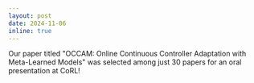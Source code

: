 ```yaml
---
layout: post
date: 2024-11-06
inline: true
---
```


Our paper titled "OCCAM: Online Continuous Controller Adaptation with Meta-Learned Models" was selected among just 30 papers for an oral presentation at CoRL!